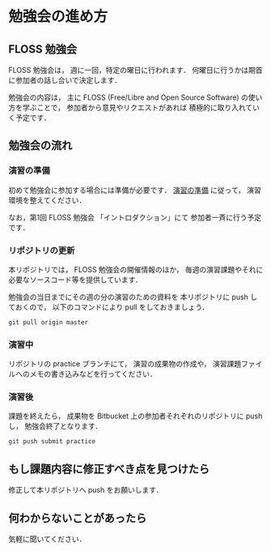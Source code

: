 # 勉強会の進め方

## FLOSS 勉強会

FLOSS 勉強会は，
週に一回，特定の曜日に行われます．
何曜日に行うかは期首に参加者の話し合いで決定します．

勉強会の内容は，
主に FLOSS (Free/Libre and Open Source Software)
の使い方を学ぶことで，
参加者から意見やリクエストがあれば
積極的に取り入れていく予定です．

## 勉強会の流れ

### 演習の準備

初めて勉強会に参加する場合には準備が必要です．
[演習の準備](./preparation.md) に従って，
演習環境を整えてください．

なお，第1回 FLOSS 勉強会 「イントロダクション」にて
参加者一斉に行う予定です．

### リポジトリの更新

本リポジトリでは，
FLOSS 勉強会の開催情報のほか，
毎週の演習課題やそれに必要なソースコード等を提供しています．

勉強会の当日までにその週の分の演習のための資料を
本リポジトリに push しておくので，
以下のコマンドにより pull をしておきましょう．

```bash
git pull origin master
```

### 演習中

リポジトリの practice ブランチにて，
演習の成果物の作成や，
演習課題ファイルへのメモの書き込みなどを行ってください．

### 演習後

課題を終えたら，
成果物を Bitbucket 上の参加者それぞれのリポジトリに push し，
勉強会終了となります．

```bash
git push submit practice
```

## もし課題内容に修正すべき点を見つけたら

修正して本リポジトリへ push をお願いします．

## 何わからないことがあったら

気軽に聞いてください．

